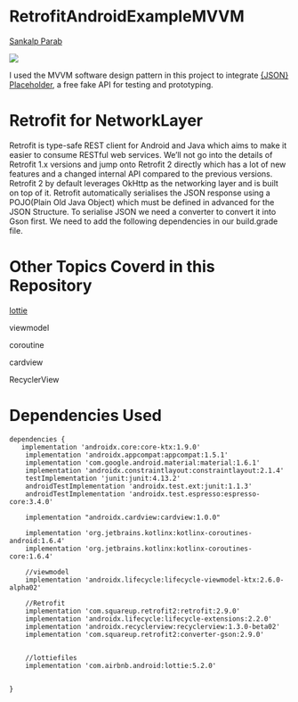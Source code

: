 # RetrofitAndroidExampleMVVM

[Sankalp Parab](https://www.linkedin.com/in/sankalp-p-b130d6/)


![](https://komarev.com/ghpvc/?username=sankalpsp98) 



I used the MVVM software design pattern in this project to integrate [{JSON} Placeholder](https://jsonplaceholder.typicode.com/), a free fake API for testing and prototyping.

# Retrofit for NetworkLayer 
Retrofit is type-safe REST client for Android and Java which aims to make it easier to consume RESTful web services. We’ll not go into the details of Retrofit 1.x versions and jump onto Retrofit 2 directly which has a lot of new features and a changed internal API compared to the previous versions. Retrofit 2 by default leverages OkHttp as the networking layer and is built on top of it. Retrofit automatically serialises the JSON response using a POJO(Plain Old Java Object) which must be defined in advanced for the JSON Structure. To serialise JSON we need a converter to convert it into Gson first. We need to add the following dependencies in our build.grade file.

# Other Topics Coverd in this Repository
[lottie](https://airbnb.io/lottie/#/android)

viewmodel

coroutine

cardview

RecyclerView



# Dependencies Used
```
dependencies {
   implementation 'androidx.core:core-ktx:1.9.0'
    implementation 'androidx.appcompat:appcompat:1.5.1'
    implementation 'com.google.android.material:material:1.6.1'
    implementation 'androidx.constraintlayout:constraintlayout:2.1.4'
    testImplementation 'junit:junit:4.13.2'
    androidTestImplementation 'androidx.test.ext:junit:1.1.3'
    androidTestImplementation 'androidx.test.espresso:espresso-core:3.4.0'
   
    implementation "androidx.cardview:cardview:1.0.0" 
    
    implementation 'org.jetbrains.kotlinx:kotlinx-coroutines-android:1.6.4'
    implementation 'org.jetbrains.kotlinx:kotlinx-coroutines-core:1.6.4'
    
    //viewmodel
    implementation 'androidx.lifecycle:lifecycle-viewmodel-ktx:2.6.0-alpha02'

    //Retrofit
    implementation 'com.squareup.retrofit2:retrofit:2.9.0'
    implementation 'androidx.lifecycle:lifecycle-extensions:2.2.0'
    implementation 'androidx.recyclerview:recyclerview:1.3.0-beta02'
    implementation 'com.squareup.retrofit2:converter-gson:2.9.0'


    //lottiefiles
    implementation 'com.airbnb.android:lottie:5.2.0'

   
}
```
